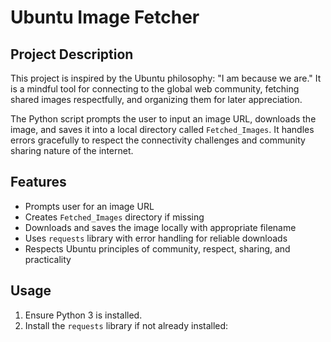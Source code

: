# Ubuntu Image Fetcher

## Project Description
This project is inspired by the Ubuntu philosophy: "I am because we are." It is a mindful tool for connecting to the global web community, fetching shared images respectfully, and organizing them for later appreciation.

The Python script prompts the user to input an image URL, downloads the image, and saves it into a local directory called `Fetched_Images`. It handles errors gracefully to respect the connectivity challenges and community sharing nature of the internet.

## Features
- Prompts user for an image URL
- Creates `Fetched_Images` directory if missing
- Downloads and saves the image locally with appropriate filename
- Uses `requests` library with error handling for reliable downloads
- Respects Ubuntu principles of community, respect, sharing, and practicality

## Usage
1. Ensure Python 3 is installed.
2. Install the `requests` library if not already installed:
